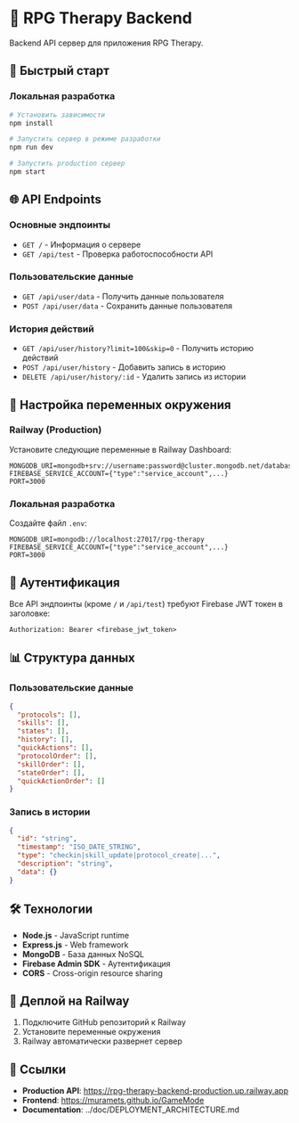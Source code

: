 # 🚂 RPG Therapy Backend

Backend API сервер для приложения RPG Therapy.

## 🚀 Быстрый старт

### Локальная разработка

```bash
# Установить зависимости
npm install

# Запустить сервер в режиме разработки
npm run dev

# Запустить production сервер
npm start
```

## 🌐 API Endpoints

### Основные эндпоинты

- `GET /` - Информация о сервере
- `GET /api/test` - Проверка работоспособности API

### Пользовательские данные

- `GET /api/user/data` - Получить данные пользователя
- `POST /api/user/data` - Сохранить данные пользователя

### История действий

- `GET /api/user/history?limit=100&skip=0` - Получить историю действий
- `POST /api/user/history` - Добавить запись в историю
- `DELETE /api/user/history/:id` - Удалить запись из истории

## 🔧 Настройка переменных окружения

### Railway (Production)

Установите следующие переменные в Railway Dashboard:

```
MONGODB_URI=mongodb+srv://username:password@cluster.mongodb.net/database
FIREBASE_SERVICE_ACCOUNT={"type":"service_account",...}
PORT=3000
```

### Локальная разработка

Создайте файл `.env`:

```
MONGODB_URI=mongodb://localhost:27017/rpg-therapy
FIREBASE_SERVICE_ACCOUNT={"type":"service_account",...}
PORT=3000
```

## 🔐 Аутентификация

Все API эндпоинты (кроме `/` и `/api/test`) требуют Firebase JWT токен в заголовке:

```
Authorization: Bearer <firebase_jwt_token>
```

## 📊 Структура данных

### Пользовательские данные

```json
{
  "protocols": [],
  "skills": [],
  "states": [],
  "history": [],
  "quickActions": [],
  "protocolOrder": [],
  "skillOrder": [],
  "stateOrder": [],
  "quickActionOrder": []
}
```

### Запись в истории

```json
{
  "id": "string",
  "timestamp": "ISO_DATE_STRING",
  "type": "checkin|skill_update|protocol_create|...",
  "description": "string",
  "data": {}
}
```

## 🛠️ Технологии

- **Node.js** - JavaScript runtime
- **Express.js** - Web framework
- **MongoDB** - База данных NoSQL
- **Firebase Admin SDK** - Аутентификация
- **CORS** - Cross-origin resource sharing

## 🚂 Деплой на Railway

1. Подключите GitHub репозиторий к Railway
2. Установите переменные окружения
3. Railway автоматически развернет сервер

## 🔗 Ссылки

- **Production API**: https://rpg-therapy-backend-production.up.railway.app
- **Frontend**: https://muramets.github.io/GameMode
- **Documentation**: ../doc/DEPLOYMENT_ARCHITECTURE.md 